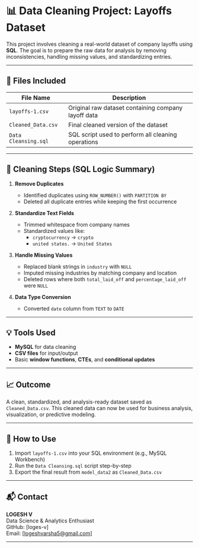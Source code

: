 # 📊 Data Cleaning Project: Layoffs Dataset

This project involves cleaning a real-world dataset of company layoffs using **SQL**. The goal is to prepare the raw data for analysis by removing inconsistencies, handling missing values, and standardizing entries.

---

## 🔧 Files Included

| File Name             | Description |
|----------------------|-------------|
| `layoffs-1.csv`       | Original raw dataset containing company layoff data |
| `Cleaned_Data.csv`    | Final cleaned version of the dataset |
| `Data Cleansing.sql`  | SQL script used to perform all cleaning operations |

---

## 🧹 Cleaning Steps (SQL Logic Summary)

1. **Remove Duplicates**  
   - Identified duplicates using `ROW_NUMBER()` with `PARTITION BY`
   - Deleted all duplicate entries while keeping the first occurrence

2. **Standardize Text Fields**  
   - Trimmed whitespace from company names  
   - Standardized values like:
     -  `cryptocurrency` → `crypto`
     - `united states.` → `United States`

3. **Handle Missing Values**  
   - Replaced blank strings in `industry` with `NULL`  
   - Imputed missing industries by matching company and location  
   - Deleted rows where both `total_laid_off` and `percentage_laid_off` were `NULL`

4. **Data Type Conversion**  
   - Converted `date` column from `TEXT` to `DATE`

---

## 💡 Tools Used

- **MySQL** for data cleaning
- **CSV files** for input/output
- Basic **window functions**, **CTEs**, and **conditional updates**

---

## 📈 Outcome

A clean, standardized, and analysis-ready dataset saved as `Cleaned_Data.csv`. This cleaned data can now be used for business analysis, visualization, or predictive modeling.

---

## 📌 How to Use

1. Import `layoffs-1.csv` into your SQL environment (e.g., MySQL Workbench)
2. Run the `Data Cleansing.sql` script step-by-step
3. Export the final result from `model_data2` as `Cleaned_Data.csv`

---


## 📬 Contact

**LOGESH V**  
Data Science & Analytics Enthusiast  
GitHub: [loges-v]  
Email: [logeshvarsha5@gmail.com]

---

